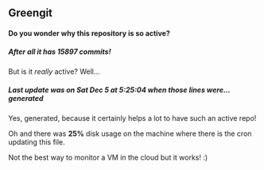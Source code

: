 ## Greengit

#### Do you wonder why this repository is so active?

##### After all it has 15897 commits!

But is it *really* active? Well...

##### Last update was on Sat Dec 5 at 5:25:04 when those lines were... generated

Yes, generated, because it certainly helps a lot to have such an active repo!

Oh and there was **25%** disk usage on the machine
where there is the cron updating this file.

Not the best way to monitor a VM in the cloud but it works! :)
